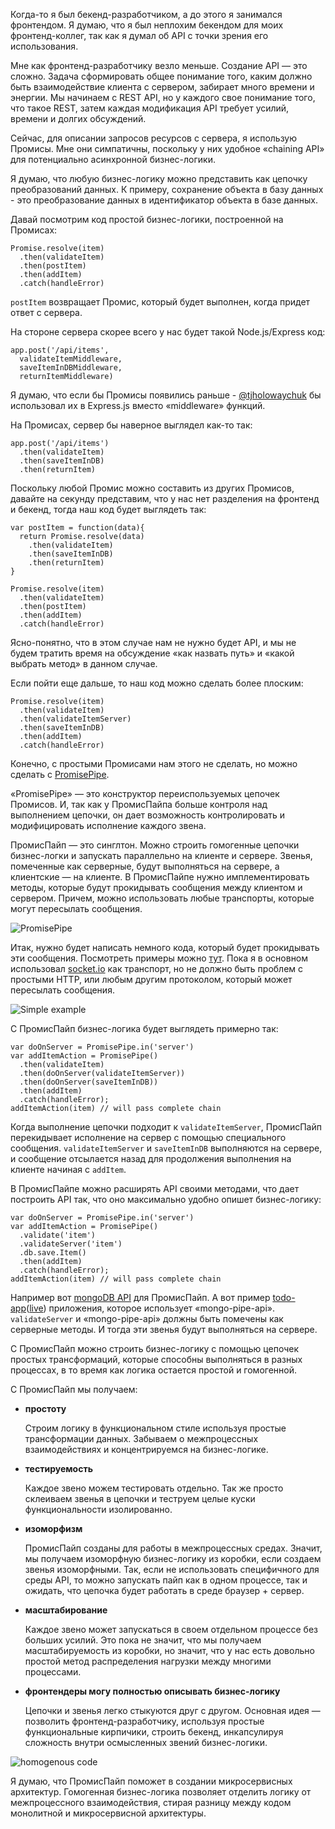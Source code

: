 Когда-то я был бекенд-разработчиком, а до этого я занимался фронтендом. Я думаю, что я был неплохим бекендом для моих фронтенд-коллег, так как я думал об API с точки зрения его использования.

Мне как фронтенд-разработчику везло меньше. Создание API — это сложно. Задача сформировать общее понимание того, каким должно быть взаимодействие клиента с сервером, забирает много времени и энергии. Мы начинаем с REST API, но у каждого свое понимание того, что такое REST, затем каждая модификация API требует усилий, времени и долгих обсуждений.

Сейчас, для описании запросов ресурсов с сервера, я использую Промисы. Мне они симпатичны, поскольку у них удобное «chaining API» для потенциально асинхронной бизнес-логики.

Я думаю, что любую бизнес-логику можно представить как цепочку преобразований данных. К примеру, сохранение объекта в базу данных - это преобразование данных в идентификатор объекта в базе данных.

Давай посмотрим код простой бизнес-логики, построенной на Промисах:

    Promise.resolve(item)
      .then(validateItem)
      .then(postItem)
      .then(addItem)
      .catch(handleError)


`postItem` возвращает Промис, который будет выполнен, когда придет ответ с сервера.

На стороне сервера скорее всего у нас будет такой Node.js/Express код:

    app.post('/api/items',
      validateItemMiddleware,
      saveItemInDBMiddleware,
      returnItemMiddleware)

Я думаю, что если бы Промисы появились раньше - [@tjholowaychuk][1] бы использовал их в Express.js вместо «middleware» функций.

На Промисах, сервер бы наверное выглядел как-то так:

    app.post('/api/items')
      .then(validateItem)
      .then(saveItemInDB)
      .then(returnItem)

Поскольку любой Промис можно составить из других Промисов, давайте на секунду представим, что у нас нет разделения на фронтенд и бекенд, тогда наш код будет выглядеть так:

    var postItem = function(data){
      return Promise.resolve(data)
        .then(validateItem)
        .then(saveItemInDB)
        .then(returnItem)
    }

    Promise.resolve(item)
      .then(validateItem)
      .then(postItem)
      .then(addItem)
      .catch(handleError)

Ясно-понятно, что в этом случае нам не нужно будет API, и мы не будем тратить время на обсуждение «как назвать путь» и «какой выбрать метод» в данном случае.

Если пойти еще дальше, то наш код можно сделать более плоским:


    Promise.resolve(item)
      .then(validateItem)
      .then(validateItemServer)
      .then(saveItemInDB)
      .then(addItem)
      .catch(handleError)

Конечно, с простыми Промисами нам этого не сделать, но можно сделать с
[PromisePipe][2].

«PromisePipe» — это конструктор переиспользуемых цепочек Промисов. И, так как у ПромисПайпа больше контроля над выполнением цепочки, он дает возможность контролировать и модифицировать исполнение каждого звена.

ПромисПайп — это синглтон. Можно строить гомогенные цепочки бизнес-логки и запускать параллельно на клиенте и сервере. Звенья, помеченные как серверные, будут выполняться на сервере, а клиентские — на клиенте. В ПромисПайпе нужно имплементировать методы, которые будут прокидывать сообщения между клиентом и сервером. Причем, можно использовать любые транспорты, которые могут пересылать сообщения.

![PromisePipe][Изображение-1]

Итак, нужно будет написать немного кода, который будет прокидывать эти сообщения. Посмотреть примеры можно [тут][3]. Пока я в основном использовал [socket.io][4] как транспорт, но не должно быть проблем с простыми HTTP, или любым другим протоколом, который может пересылать сообщения.

![Simple example][Гифка-1]

C ПромисПайп бизнес-логика будет выглядеть примерно так:

    var doOnServer = PromisePipe.in('server')
    var addItemAction = PromisePipe()
      .then(validateItem)
      .then(doOnServer(validateItemServer))
      .then(doOnServer(saveItemInDB))
      .then(addItem)
      .catch(handleError);
    addItemAction(item) // will pass complete chain

Когда выполнение цепочки подходит к `validateItemServer`, ПромисПайп перекидывает исполнение на сервер с помощью специального сообщения. `validateItemServer` и `saveItemInDB` выполняются на сервере, и сообщение отсылается назад для продолжения выполнения на клиенте начиная с `addItem`.

В ПромисПайпе можно расширять API своими методами, что дает построить API так, что оно максимально удобно опишет бизнес-логику:

    var doOnServer = PromisePipe.in('server')
    var addItemAction = PromisePipe()
      .validate('item')
      .validateServer('item')
      .db.save.Item()
      .then(addItem)
      .catch(handleError);
    addItemAction(item) // will pass complete chain

Например вот [mongoDB API][5]  для ПромисПайп. А вот пример [todo-app][6]([live][7]) приложения, которое использует «mongo-pipe-api». `validateServer` и «mongo-pipe-api» должны быть помечены как серверные методы. И тогда эти звенья будут выполняться на сервере.

С ПромисПайп можно строить бизнес-логику с помощью цепочек простых трансформаций, которые способны выполняться в разных процессах, в то время как логика остается простой и гомогенной.

С ПромисПайп мы получаем:

* **простоту**

    Строим логику в функциональном стиле используя простые трансформации данных. Забываем о межпроцессных взаимодействиях и концентрируемся на бизнес-логике.

* **тестируемость**

	Каждое звено можем тестировать отдельно. Так же просто склеиваем звенья в цепочки и теструем целые куски функциональности изолированно.

* **изоморфизм**

	ПромисПайп созданы для работы в межпроцессных средах. Значит, мы получаем изоморфную бизнес-логику из коробки, если создаем звенья изоморфными. Так, если не использовать специфичного для среды API, то можно запускать пайп как в одном процессе, так и ожидать, что цепочка будет работать в среде браузер + сервер.

* **масштабирование**

    Каждое звено может запускаться в своем отдельном процессе без больших усилий. Это пока не значит, что мы получаем масштабируемость из коробки, но значит, что у нас есть довольно простой метод распределения нагрузки между многими процессами.

* **фронтендеры могу полностью описывать бизнес-логику**

    Цепочки и звенья легко стыкуются друг с другом. Основная идея — позволить фронтенд-разработчику, используя простые функциональные кирпичики, строить бекенд, инкапсулируя сложность внутри осмысленных звений бизнес-логики.

![homogenous code][Изображение-2]

Я думаю, что ПромисПайп поможет в создании микросервисных архитектур. Гомогенная бизнес-логика позволяет отделить логику от межпроцессного взаимодействия, стирая разницу между кодом монолитной и микросервисной архитектуры.

 [1]: https://twitter.com/tjholowaychuk
 [2]: https://github.com/edjafarov/PromisePipe
 [3]: https://github.com/edjafarov/PromisePipe/tree/master/example/simple
 [4]: http://socket.io/
 [5]: https://github.com/edjafarov/mongo-pipe-api
 [6]: https://github.com/edjafarov/PromisePipe/tree/master/example/mongotodo
 [7]: bit.ly/promisepipe-todo

 [Изображение-1]: img/PromisePipe.png
 [Изображение-2]: img/homogenous-code.png
 [Гифка-1]: img/Ck1tyZ5qA8.gif
